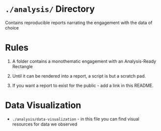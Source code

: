 # `./analysis/` Directory

Contains reproducible reports narrating the engagement with the data of choice

# Rules

1.  A folder contains a monothematic engagement with an Analysis-Ready Rectangle

2.  Until it can be rendered into a report, a script is but a scratch pad.

3.  If you want a report to exist for the public - add a link in this README.

# Data Visualization

- `./analysis/data-visualization` -  in this file you can find visual resources for data we observed
